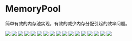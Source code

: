 # MemoryPool
简单有效的内存池实现，有效的减少内存分配引起的效率问题。

![](https://raw.githubusercontent.com/DavidLiRemini/MemoryPool/master/image/step1.png)
![](https://raw.githubusercontent.com/DavidLiRemini/MemoryPool/master/image/step2.png)
![](https://raw.githubusercontent.com/DavidLiRemini/MemoryPool/master/image/step3.png)
![](https://raw.githubusercontent.com/DavidLiRemini/MemoryPool/master/image/step4.png)
![](https://raw.githubusercontent.com/DavidLiRemini/MemoryPool/master/image/step5.png)
![](https://raw.githubusercontent.com/DavidLiRemini/MemoryPool/master/image/step6.png)
![](https://raw.githubusercontent.com/DavidLiRemini/MemoryPool/master/image/step7.png)
![](https://raw.githubusercontent.com/DavidLiRemini/MemoryPool/master/image/step8.png)
![](https://raw.githubusercontent.com/DavidLiRemini/MemoryPool/master/image/step9.png)
![](https://raw.githubusercontent.com/DavidLiRemini/MemoryPool/master/image/step10.png)
![](https://raw.githubusercontent.com/DavidLiRemini/MemoryPool/master/image/step11.png)
![](https://raw.githubusercontent.com/DavidLiRemini/MemoryPool/master/image/step12.png)
![](https://raw.githubusercontent.com/DavidLiRemini/MemoryPool/master/image/step13.png)
![](https://raw.githubusercontent.com/DavidLiRemini/MemoryPool/master/image/step14.png)
![](https://raw.githubusercontent.com/DavidLiRemini/MemoryPool/master/image/step15.png)
![](https://raw.githubusercontent.com/DavidLiRemini/MemoryPool/master/image/step18.png)
![](https://raw.githubusercontent.com/DavidLiRemini/MemoryPool/master/image/step17.png)
